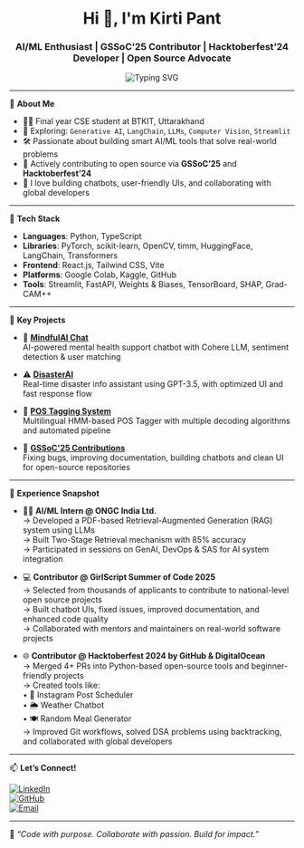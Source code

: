 <h1 align="center">Hi 👋, I'm Kirti Pant</h1>
<h3 align="center">AI/ML Enthusiast | GSSoC’25 Contributor | Hacktoberfest’24 Developer | Open Source Advocate</h3>

<p align="center">
  <img src="https://readme-typing-svg.demolab.com?font=Fira+Code&size=22&pause=1000&color=F754B4&width=435&lines=Building+AI-powered+solutions.;Exploring+LLMs+%26+Vision+Models.;Contributing+to+GSSoC+%F0%9F%92%BB;Hacktoberfest+Open+Source+Dev+%F0%9F%92%BE;Let%E2%80%99s+code+something+impactful!" alt="Typing SVG" />
</p>

---

🌟 **About Me**

- 👩‍💻 Final year CSE student at BTKIT, Uttarakhand  
- 🌱 Exploring: `Generative AI`, `LangChain`, `LLMs`, `Computer Vision`, `Streamlit`  
- 🛠️ Passionate about building smart AI/ML tools that solve real-world problems  
- 🤝 Actively contributing to open source via **GSSoC’25** and **Hacktoberfest’24**  
- 💬 I love building chatbots, user-friendly UIs, and collaborating with global developers  

---

🧰 **Tech Stack**

- **Languages**: Python, TypeScript  
- **Libraries**: PyTorch, scikit-learn, OpenCV, timm, HuggingFace, LangChain, Transformers  
- **Frontend**: React.js, Tailwind CSS, Vite  
- **Platforms**: Google Colab, Kaggle, GitHub  
- **Tools**: Streamlit, FastAPI, Weights & Biases, TensorBoard, SHAP, Grad-CAM++

---

🚀 **Key Projects**

- 💬 [**MindfulAI Chat**](https://github.com/Kirti-Pant/MindfulAI-Chat)  
  AI-powered mental health support chatbot with Cohere LLM, sentiment detection & user matching  

- ⚠️ [**DisasterAI**](https://github.com/Kirti-Pant/DisasterAI)  
  Real-time disaster info assistant using GPT-3.5, with optimized UI and fast response flow  

- 🧠 [**POS Tagging System**](https://github.com/Kirti-Pant/-Optimizing-POS-Tagging-using-HMM-A-Comparison-of-Algorithmic-Approaches)  
  Multilingual HMM-based POS Tagger with multiple decoding algorithms and automated pipeline  

- 🌸 [**GSSoC'25 Contributions**](https://github.com/Kirti-Pant)  
  Fixing bugs, improving documentation, building chatbots and clean UI for open-source repositories

---

💼 **Experience Snapshot**

- 👩‍💻 **AI/ML Intern @ ONGC India Ltd.**  
  → Developed a PDF-based Retrieval-Augmented Generation (RAG) system using LLMs  
  → Built Two-Stage Retrieval mechanism with 85% accuracy  
  → Participated in sessions on GenAI, DevOps & SAS for AI system integration  

- 💻 **Contributor @ GirlScript Summer of Code 2025**  
  → Selected from thousands of applicants to contribute to national-level open source projects  
  → Built chatbot UIs, fixed issues, improved documentation, and enhanced code quality  
  → Collaborated with mentors and maintainers on real-world software projects  

- 🌐 **Contributor @ Hacktoberfest 2024 by GitHub & DigitalOcean**  
  → Merged 4+ PRs into Python-based open-source tools and beginner-friendly projects  
  → Created tools like:  
    • 📅 Instagram Post Scheduler  
    • 🌦️ Weather Chatbot  
    • 🍽️ Random Meal Generator  
  → Improved Git workflows, solved DSA problems using backtracking, and collaborated with global developers

---

📫 **Let’s Connect!**

[![LinkedIn](https://img.shields.io/badge/-LinkedIn-blue?style=flat&logo=linkedin&logoColor=white)](https://www.linkedin.com/in/kirti-pant-90a790228/)  
[![GitHub](https://img.shields.io/badge/-GitHub-000?style=flat&logo=github)](https://github.com/Kirti-Pant)  
[![Email](https://img.shields.io/badge/-Email-D14836?style=flat&logo=gmail&logoColor=white)](mailto:pantkirti577@gmail.com)

---

💬 *“Code with purpose. Collaborate with passion. Build for impact.”*



